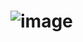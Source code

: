 # ![image](https://user-images.githubusercontent.com/71519171/155857554-e01ce1f4-5e1a-4fca-9180-533e3f9554f4.png)
